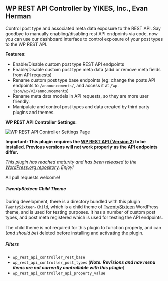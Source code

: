## WP REST API Controller by YIKES, Inc., Evan Herman

Control post type and associated meta data exposure to the REST API. Say goodbye to manually enabling/disabling rest API endpoints via code, now you can use our dashboard interface to control exposure of your post types to the WP REST API.

**Features:**
* Enable/Disable custom post type REST API endpoints
* Enable/Disable custom post type meta data (add or remove meta fields from API requests)
* Rename custom post type base endpoints (eg: change the posts API endpoints to `/announcements/`, and access it at `/wp-json/wp/v2/announcements`)
* Rename meta data models in API requests, so they are more user friendly.
* Manipulate and control post types and data created by third party plugins and themes.

<strong>WP REST API Controller Settings:</strong>

![WP REST API Controller Settings Page](https://cldup.com/DVYcj6g3RO.png)

<strong>Important: This plugin requires the [WP REST API (Version 2)](https://wordpress.org/plugins/rest-api/) to be installed. Previous versions will not work properly as the API endpoints differ.</strong>

<em>This plugin has reached maturity and has been released to the [WordPress.org repository](https://wordpress.org/support/plugin/wp-rest-api-controller). Enjoy!</em>

All pull requests welcome!

##### TwentySixteen Child Theme

During development, there is a directory bundled with this plugin `TwentySixteen-Child`, which is a child theme of [TwentySixteen](https://wordpress.org/themes/twentysixteen/) WordPress theme, and is used for testing purposes. It has a number of custom post types, and post meta registered which is used for testing the API endpoints.

The child theme is not required for this plugin to function properly, and can (<em>and should be</em>) deleted before installing and activating the plugin.

##### Filters

* `wp_rest_api_controller_rest_base`
* `wp_rest_api_controller_post_types` (***Note: Revisions and nav menu items are not currently controllable with this plugin***)
* `wp_rest_api_controller_api_property_value`
